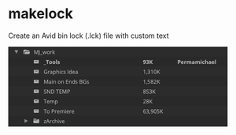 # makelock
Create an Avid bin lock (.lck) file with custom text

![Permamichael bin lock](doc/permalock.png)
